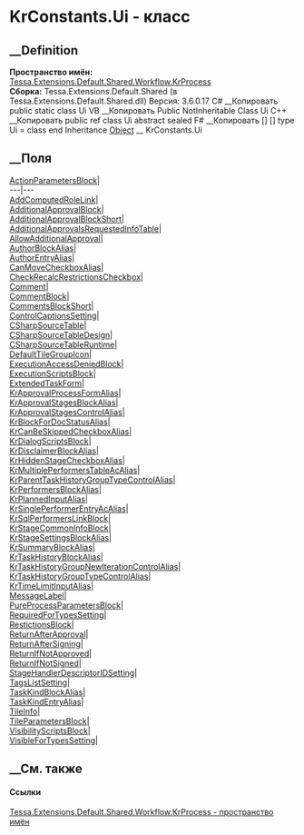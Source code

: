 # KrConstants.Ui - класс
##  __Definition
 **Пространство имён:**
[Tessa.Extensions.Default.Shared.Workflow.KrProcess](N_Tessa_Extensions_Default_Shared_Workflow_KrProcess.htm)  
 **Сборка:** Tessa.Extensions.Default.Shared (в
Tessa.Extensions.Default.Shared.dll) Версия: 3.6.0.17
C# __Копировать
     public static class Ui
VB __Копировать
     Public NotInheritable Class Ui
C++ __Копировать
     public ref class Ui abstract sealed
F# __Копировать
     [<AbstractClassAttribute>]
    [<SealedAttribute>]
    type Ui = class end
Inheritance
    [Object](https://learn.microsoft.com/dotnet/api/system.object) __ KrConstants.Ui
##  __Поля
[ActionParametersBlock](F_Tessa_Extensions_Default_Shared_Workflow_KrProcess_KrConstants_Ui_ActionParametersBlock.htm)|  
---|---  
[AddComputedRoleLink](F_Tessa_Extensions_Default_Shared_Workflow_KrProcess_KrConstants_Ui_AddComputedRoleLink.htm)|  
[AdditionalApprovalBlock](F_Tessa_Extensions_Default_Shared_Workflow_KrProcess_KrConstants_Ui_AdditionalApprovalBlock.htm)|  
[AdditionalApprovalBlockShort](F_Tessa_Extensions_Default_Shared_Workflow_KrProcess_KrConstants_Ui_AdditionalApprovalBlockShort.htm)|  
[AdditionalApprovalsRequestedInfoTable](F_Tessa_Extensions_Default_Shared_Workflow_KrProcess_KrConstants_Ui_AdditionalApprovalsRequestedInfoTable.htm)|  
[AllowAdditionalApproval](F_Tessa_Extensions_Default_Shared_Workflow_KrProcess_KrConstants_Ui_AllowAdditionalApproval.htm)|  
[AuthorBlockAlias](F_Tessa_Extensions_Default_Shared_Workflow_KrProcess_KrConstants_Ui_AuthorBlockAlias.htm)|  
[AuthorEntryAlias](F_Tessa_Extensions_Default_Shared_Workflow_KrProcess_KrConstants_Ui_AuthorEntryAlias.htm)|  
[CanMoveCheckboxAlias](F_Tessa_Extensions_Default_Shared_Workflow_KrProcess_KrConstants_Ui_CanMoveCheckboxAlias.htm)|  
[CheckRecalcRestrictionsCheckbox](F_Tessa_Extensions_Default_Shared_Workflow_KrProcess_KrConstants_Ui_CheckRecalcRestrictionsCheckbox.htm)|  
[Comment](F_Tessa_Extensions_Default_Shared_Workflow_KrProcess_KrConstants_Ui_Comment.htm)|  
[CommentBlock](F_Tessa_Extensions_Default_Shared_Workflow_KrProcess_KrConstants_Ui_CommentBlock.htm)|  
[CommentsBlockShort](F_Tessa_Extensions_Default_Shared_Workflow_KrProcess_KrConstants_Ui_CommentsBlockShort.htm)|  
[ControlCaptionsSetting](F_Tessa_Extensions_Default_Shared_Workflow_KrProcess_KrConstants_Ui_ControlCaptionsSetting.htm)|  
[CSharpSourceTable](F_Tessa_Extensions_Default_Shared_Workflow_KrProcess_KrConstants_Ui_CSharpSourceTable.htm)|  
[CSharpSourceTableDesign](F_Tessa_Extensions_Default_Shared_Workflow_KrProcess_KrConstants_Ui_CSharpSourceTableDesign.htm)|  
[CSharpSourceTableRuntime](F_Tessa_Extensions_Default_Shared_Workflow_KrProcess_KrConstants_Ui_CSharpSourceTableRuntime.htm)|  
[DefaultTileGroupIcon](F_Tessa_Extensions_Default_Shared_Workflow_KrProcess_KrConstants_Ui_DefaultTileGroupIcon.htm)|  
[ExecutionAccessDeniedBlock](F_Tessa_Extensions_Default_Shared_Workflow_KrProcess_KrConstants_Ui_ExecutionAccessDeniedBlock.htm)|  
[ExecutionScriptsBlock](F_Tessa_Extensions_Default_Shared_Workflow_KrProcess_KrConstants_Ui_ExecutionScriptsBlock.htm)|  
[ExtendedTaskForm](F_Tessa_Extensions_Default_Shared_Workflow_KrProcess_KrConstants_Ui_ExtendedTaskForm.htm)|  
[KrApprovalProcessFormAlias](F_Tessa_Extensions_Default_Shared_Workflow_KrProcess_KrConstants_Ui_KrApprovalProcessFormAlias.htm)|  
[KrApprovalStagesBlockAlias](F_Tessa_Extensions_Default_Shared_Workflow_KrProcess_KrConstants_Ui_KrApprovalStagesBlockAlias.htm)|  
[KrApprovalStagesControlAlias](F_Tessa_Extensions_Default_Shared_Workflow_KrProcess_KrConstants_Ui_KrApprovalStagesControlAlias.htm)|  
[KrBlockForDocStatusAlias](F_Tessa_Extensions_Default_Shared_Workflow_KrProcess_KrConstants_Ui_KrBlockForDocStatusAlias.htm)|  
[KrCanBeSkippedCheckboxAlias](F_Tessa_Extensions_Default_Shared_Workflow_KrProcess_KrConstants_Ui_KrCanBeSkippedCheckboxAlias.htm)|  
[KrDialogScriptsBlock](F_Tessa_Extensions_Default_Shared_Workflow_KrProcess_KrConstants_Ui_KrDialogScriptsBlock.htm)|  
[KrDisclaimerBlockAlias](F_Tessa_Extensions_Default_Shared_Workflow_KrProcess_KrConstants_Ui_KrDisclaimerBlockAlias.htm)|  
[KrHiddenStageCheckboxAlias](F_Tessa_Extensions_Default_Shared_Workflow_KrProcess_KrConstants_Ui_KrHiddenStageCheckboxAlias.htm)|  
[KrMultiplePerformersTableAcAlias](F_Tessa_Extensions_Default_Shared_Workflow_KrProcess_KrConstants_Ui_KrMultiplePerformersTableAcAlias.htm)|  
[KrParentTaskHistoryGroupTypeControlAlias](F_Tessa_Extensions_Default_Shared_Workflow_KrProcess_KrConstants_Ui_KrParentTaskHistoryGroupTypeControlAlias.htm)|  
[KrPerformersBlockAlias](F_Tessa_Extensions_Default_Shared_Workflow_KrProcess_KrConstants_Ui_KrPerformersBlockAlias.htm)|  
[KrPlannedInputAlias](F_Tessa_Extensions_Default_Shared_Workflow_KrProcess_KrConstants_Ui_KrPlannedInputAlias.htm)|  
[KrSinglePerformerEntryAcAlias](F_Tessa_Extensions_Default_Shared_Workflow_KrProcess_KrConstants_Ui_KrSinglePerformerEntryAcAlias.htm)|  
[KrSqlPerformersLinkBlock](F_Tessa_Extensions_Default_Shared_Workflow_KrProcess_KrConstants_Ui_KrSqlPerformersLinkBlock.htm)|  
[KrStageCommonInfoBlock](F_Tessa_Extensions_Default_Shared_Workflow_KrProcess_KrConstants_Ui_KrStageCommonInfoBlock.htm)|  
[KrStageSettingsBlockAlias](F_Tessa_Extensions_Default_Shared_Workflow_KrProcess_KrConstants_Ui_KrStageSettingsBlockAlias.htm)|  
[KrSummaryBlockAlias](F_Tessa_Extensions_Default_Shared_Workflow_KrProcess_KrConstants_Ui_KrSummaryBlockAlias.htm)|  
[KrTaskHistoryBlockAlias](F_Tessa_Extensions_Default_Shared_Workflow_KrProcess_KrConstants_Ui_KrTaskHistoryBlockAlias.htm)|  
[KrTaskHistoryGroupNewIterationControlAlias](F_Tessa_Extensions_Default_Shared_Workflow_KrProcess_KrConstants_Ui_KrTaskHistoryGroupNewIterationControlAlias.htm)|  
[KrTaskHistoryGroupTypeControlAlias](F_Tessa_Extensions_Default_Shared_Workflow_KrProcess_KrConstants_Ui_KrTaskHistoryGroupTypeControlAlias.htm)|  
[KrTimeLimitInputAlias](F_Tessa_Extensions_Default_Shared_Workflow_KrProcess_KrConstants_Ui_KrTimeLimitInputAlias.htm)|  
[MessageLabel](F_Tessa_Extensions_Default_Shared_Workflow_KrProcess_KrConstants_Ui_MessageLabel.htm)|  
[PureProcessParametersBlock](F_Tessa_Extensions_Default_Shared_Workflow_KrProcess_KrConstants_Ui_PureProcessParametersBlock.htm)|  
[RequiredForTypesSetting](F_Tessa_Extensions_Default_Shared_Workflow_KrProcess_KrConstants_Ui_RequiredForTypesSetting.htm)|  
[RestictionsBlock](F_Tessa_Extensions_Default_Shared_Workflow_KrProcess_KrConstants_Ui_RestictionsBlock.htm)|  
[ReturnAfterApproval](F_Tessa_Extensions_Default_Shared_Workflow_KrProcess_KrConstants_Ui_ReturnAfterApproval.htm)|  
[ReturnAfterSigning](F_Tessa_Extensions_Default_Shared_Workflow_KrProcess_KrConstants_Ui_ReturnAfterSigning.htm)|  
[ReturnIfNotApproved](F_Tessa_Extensions_Default_Shared_Workflow_KrProcess_KrConstants_Ui_ReturnIfNotApproved.htm)|  
[ReturnIfNotSigned](F_Tessa_Extensions_Default_Shared_Workflow_KrProcess_KrConstants_Ui_ReturnIfNotSigned.htm)|  
[StageHandlerDescriptorIDSetting](F_Tessa_Extensions_Default_Shared_Workflow_KrProcess_KrConstants_Ui_StageHandlerDescriptorIDSetting.htm)|  
[TagsListSetting](F_Tessa_Extensions_Default_Shared_Workflow_KrProcess_KrConstants_Ui_TagsListSetting.htm)|  
[TaskKindBlockAlias](F_Tessa_Extensions_Default_Shared_Workflow_KrProcess_KrConstants_Ui_TaskKindBlockAlias.htm)|  
[TaskKindEntryAlias](F_Tessa_Extensions_Default_Shared_Workflow_KrProcess_KrConstants_Ui_TaskKindEntryAlias.htm)|  
[TileInfo](F_Tessa_Extensions_Default_Shared_Workflow_KrProcess_KrConstants_Ui_TileInfo.htm)|  
[TileParametersBlock](F_Tessa_Extensions_Default_Shared_Workflow_KrProcess_KrConstants_Ui_TileParametersBlock.htm)|  
[VisibilityScriptsBlock](F_Tessa_Extensions_Default_Shared_Workflow_KrProcess_KrConstants_Ui_VisibilityScriptsBlock.htm)|  
[VisibleForTypesSetting](F_Tessa_Extensions_Default_Shared_Workflow_KrProcess_KrConstants_Ui_VisibleForTypesSetting.htm)|  
## __См. также
#### Ссылки
[Tessa.Extensions.Default.Shared.Workflow.KrProcess - пространство
имён](N_Tessa_Extensions_Default_Shared_Workflow_KrProcess.htm)
